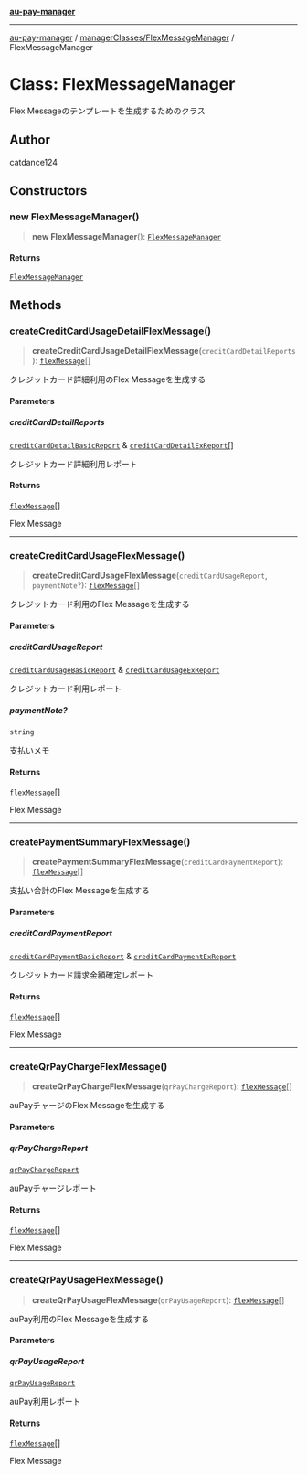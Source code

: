 [**au-pay-manager**](../../../README.md)

***

[au-pay-manager](../../../README.md) / [managerClasses/FlexMessageManager](../README.md) / FlexMessageManager

# Class: FlexMessageManager

Flex Messageのテンプレートを生成するためのクラス

## Author

catdance124

## Constructors

### new FlexMessageManager()

> **new FlexMessageManager**(): [`FlexMessageManager`](FlexMessageManager.md)

#### Returns

[`FlexMessageManager`](FlexMessageManager.md)

## Methods

### createCreditCardUsageDetailFlexMessage()

> **createCreditCardUsageDetailFlexMessage**(`creditCardDetailReports`): [`flexMessage`](../../../interfaces/interfaces/flexMessage.md)[]

クレジットカード詳細利用のFlex Messageを生成する

#### Parameters

##### creditCardDetailReports

[`creditCardDetailBasicReport`](../../../interfaces/interfaces/creditCardDetailBasicReport.md) & [`creditCardDetailExReport`](../../../interfaces/interfaces/creditCardDetailExReport.md)[]

クレジットカード詳細利用レポート

#### Returns

[`flexMessage`](../../../interfaces/interfaces/flexMessage.md)[]

Flex Message

***

### createCreditCardUsageFlexMessage()

> **createCreditCardUsageFlexMessage**(`creditCardUsageReport`, `paymentNote`?): [`flexMessage`](../../../interfaces/interfaces/flexMessage.md)[]

クレジットカード利用のFlex Messageを生成する

#### Parameters

##### creditCardUsageReport

[`creditCardUsageBasicReport`](../../../interfaces/interfaces/creditCardUsageBasicReport.md) & [`creditCardUsageExReport`](../../../interfaces/interfaces/creditCardUsageExReport.md)

クレジットカード利用レポート

##### paymentNote?

`string`

支払いメモ

#### Returns

[`flexMessage`](../../../interfaces/interfaces/flexMessage.md)[]

Flex Message

***

### createPaymentSummaryFlexMessage()

> **createPaymentSummaryFlexMessage**(`creditCardPaymentReport`): [`flexMessage`](../../../interfaces/interfaces/flexMessage.md)[]

支払い合計のFlex Messageを生成する

#### Parameters

##### creditCardPaymentReport

[`creditCardPaymentBasicReport`](../../../interfaces/interfaces/creditCardPaymentBasicReport.md) & [`creditCardPaymentExReport`](../../../interfaces/interfaces/creditCardPaymentExReport.md)

クレジットカード請求金額確定レポート

#### Returns

[`flexMessage`](../../../interfaces/interfaces/flexMessage.md)[]

Flex Message

***

### createQrPayChargeFlexMessage()

> **createQrPayChargeFlexMessage**(`qrPayChargeReport`): [`flexMessage`](../../../interfaces/interfaces/flexMessage.md)[]

auPayチャージのFlex Messageを生成する

#### Parameters

##### qrPayChargeReport

[`qrPayChargeReport`](../../../interfaces/interfaces/qrPayChargeReport.md)

auPayチャージレポート

#### Returns

[`flexMessage`](../../../interfaces/interfaces/flexMessage.md)[]

Flex Message

***

### createQrPayUsageFlexMessage()

> **createQrPayUsageFlexMessage**(`qrPayUsageReport`): [`flexMessage`](../../../interfaces/interfaces/flexMessage.md)[]

auPay利用のFlex Messageを生成する

#### Parameters

##### qrPayUsageReport

[`qrPayUsageReport`](../../../interfaces/interfaces/qrPayUsageReport.md)

auPay利用レポート

#### Returns

[`flexMessage`](../../../interfaces/interfaces/flexMessage.md)[]

Flex Message
